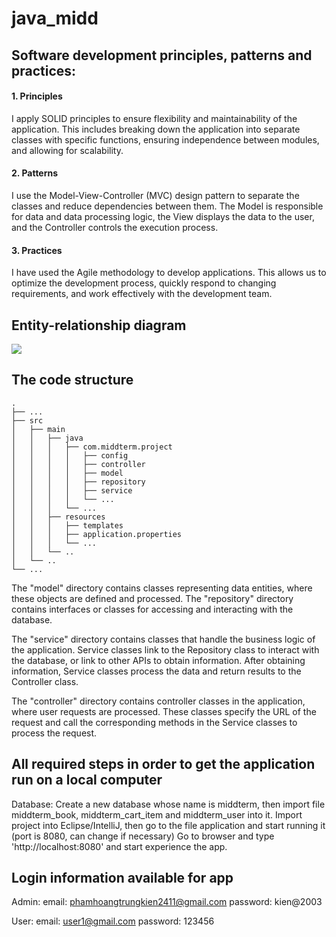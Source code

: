 # java_midd

## Software development principles, patterns and practices:
#### 1. Principles
I apply SOLID principles to ensure flexibility and maintainability of the application. This includes breaking down the application into separate classes with specific functions, ensuring independence between modules, and allowing for scalability.

#### 2. Patterns
I use the Model-View-Controller (MVC) design pattern to separate the classes and reduce dependencies between them. The Model is responsible for data and data processing logic, the View displays the data to the user, and the Controller controls the execution process.

#### 3. Practices
I have used the Agile methodology to develop applications. This allows us to optimize the development process, quickly respond to changing requirements, and work effectively with the development team.

## Entity-relationship diagram

<img src="https://i.imgur.com/CcgNwXT.png">

## The code structure
    .
    ├── ...
    ├── src                    
    │   ├── main              
    │   │   ├── java              
    │   │   │   ├── com.middterm.project            
    │   │   │   │   ├── config
    │   │   │   │   ├── controller
    │   │   │   │   ├── model
    │   │   │   │   ├── repository
    │   │   │   │   ├── service
    │   │   │   │   └── ...
    │   │   │   └── ... 
    │   │   ├── resources
    │   │   │   ├── templates
    │   │   │   ├── application.properties
    │   │   │   └── ...
    │   │   └── ..
    │   └── ..
    └── ... 

    
The "model" directory contains classes representing data entities, where these objects are defined and processed.
The "repository" directory contains interfaces or classes for accessing and interacting with the database. 

The "service" directory contains classes that handle the business logic of the application. Service classes link to the Repository class to interact with the database, or link to other APIs to obtain information. After obtaining information, Service classes process the data and return results to the Controller class.

The "controller" directory contains controller classes in the application, where user requests are processed. These classes specify the URL of the request and call the corresponding methods in the Service classes to process the request.

## All required steps in order to get the application run on a local computer

Database: Create a new database whose name is middterm, then import file middterm_book, middterm_cart_item and middterm_user into it.
Import project into Eclipse/IntelliJ, then go to the file application and start running it (port is 8080, can change if necessary)
Go to browser and type 'http://localhost:8080' and start experience the app.

## Login information available for app

Admin:
  email: phamhoangtrungkien2411@gmail.com
  password: kien@2003
  
User:
  email: user1@gmail.com
  password: 123456
  
  
